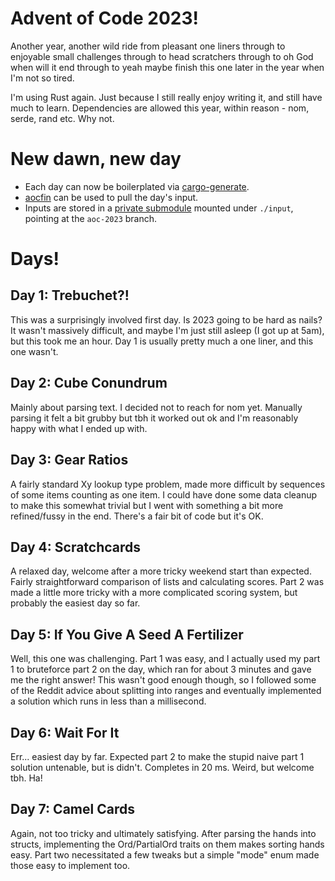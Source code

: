# Advent of Code 2023!

Another year, another wild ride from pleasant one liners through to enjoyable small challenges
through to head scratchers through to oh God when will it end through to yeah maybe finish this
one later in the year when I'm not so tired.

I'm using Rust again. Just because I still really enjoy writing it, and still have much to learn.
Dependencies are allowed this year, within reason - nom, serde, rand etc. Why not.

# New dawn, new day

- Each day can now be boilerplated via [cargo-generate](https://github.com/dwalker109/aoc-input).
- [aocfin](https://github.com/dwalker109/aoc-input) can be used to pull the day's input.
- Inputs are stored in a [private submodule](https://github.com/dwalker109/aoc-input) mounted under `./input`, pointing at the `aoc-2023` branch.

# Days!

## Day 1: Trebuchet?!

This was a surprisingly involved first day. Is 2023 going to be hard as nails?
It wasn't massively difficult, and maybe I'm just still asleep (I got up at 5am),
but this took me an hour. Day 1 is usually pretty much a one liner, and this one
wasn't.

## Day 2: Cube Conundrum

Mainly about parsing text. I decided not to reach for nom yet. Manually parsing it
felt a bit grubby but tbh it worked out ok and I'm reasonably happy with what I 
ended up with. 

## Day 3: Gear Ratios

A fairly standard Xy lookup type problem, made more difficult by sequences of
some items counting as one item. I could have done some data cleanup to make this
somewhat trivial but I went with something a bit more refined/fussy in the end. 
There's a fair bit of code but it's OK.

## Day 4: Scratchcards

A relaxed day, welcome after a more tricky weekend start than expected. Fairly
straightforward comparison of lists and calculating scores. Part 2 was made a little
more tricky with a more complicated scoring system, but probably the easiest day so far.

## Day 5: If You Give A Seed A Fertilizer

Well, this one was challenging. Part 1 was easy, and I actually used my part 1 to 
bruteforce part 2 on the day, which ran for about 3 minutes and gave me the right answer!
This wasn't good enough though, so I followed some of the Reddit advice about splitting
into ranges and eventually implemented a solution which runs in less than a millisecond.

## Day 6: Wait For It

Err... easiest day by far. Expected part 2 to make the stupid naive part 1 solution
untenable, but is didn't. Completes in 20 ms. Weird, but welcome tbh. Ha!

## Day 7: Camel Cards

Again, not too tricky and ultimately satisfying. After parsing the hands into structs,
implementing the Ord/PartialOrd traits on them makes sorting hands easy. Part two
necessitated a few tweaks but a simple "mode" enum made those easy to implement too.

